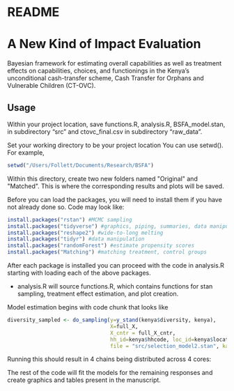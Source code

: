 README
================



# A New Kind of Impact Evaluation

Bayesian framework for estimating overall capabilities as well as
treatment effects on capabilities, choices, and functionings in the
Kenya’s unconditional cash-transfer scheme, Cash Transfer for Orphans
and Vulnerable Children (CT-OVC).

## Usage

Within your project location, save functions.R, analysis.R,
BSFA_model.stan, in subdirectory “src” and ctovc_final.csv in
subdirectory “raw_data”.

Set your working directory to be your project location You can use
setwd(). For example,

``` r
setwd("/Users/Follett/Documents/Research/BSFA")
```

Within this directory, create two new folders named "Original" and "Matched". This is where the corresponding results and plots will be saved.

Before you can load the packages, you will need to install them if you
have not already done so. Code may look like:

``` r
install.packages("rstan") #MCMC sampling
install.packages("tidyverse") #graphics, piping, summaries, data manipulation
install.packages("reshape2") #wide-to-long melting
install.packages("tidyr") #data manipulation
install.packages("randomForest") #estimate propensity scores
install.packages("Matching") #matching treatment, control groups
```

After each package is installed you can proceed with the code in
analysis.R starting with loading each of the above packages.



- analysis.R will source functions.R, which contains functions for
stan sampling, treatment effect estimation, and plot creation.

Model estimation begins with code chunk that looks like

``` r
diversity_sampled <- do_sampling(y=y_stand(kenya$diversity, kenya),
                                 X=full_X, 
                                 X_cntr = full_X_cntr,
                                 hh_id=kenya$hhcode, loc_id=kenya$location,
                                 file = "src/selection_model2.stan", kappa = 1)
```

Running this should result in 4 chains being distributed across 4 cores:

The rest of the code will fit the models for the remaining responses and
create graphics and tables present in the manuscript.
